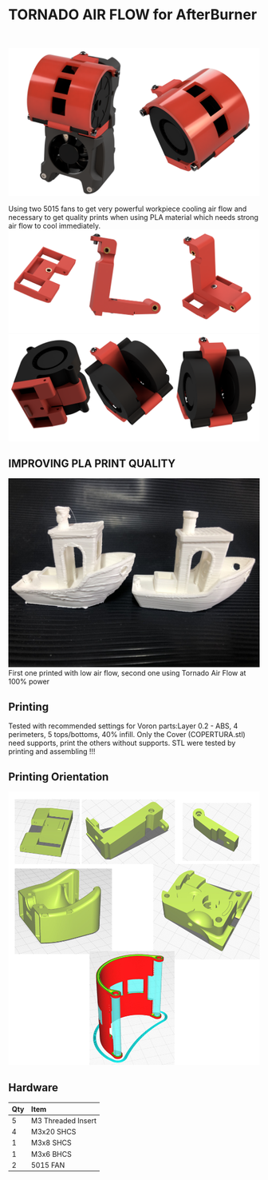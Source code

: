 <H1>TORNADO AIR FLOW for AfterBurner</H1><BR>
  
  ![one Side View](./IMAGE/sez_B.png)

  Using two 5015 fans to get very powerful workpiece cooling air flow and necessary to get quality prints when using PLA material which needs strong air flow to cool immediately.
  ![one Side View](./IMAGE/sez_A.png)
  ![one Side View](./IMAGE/sez_C.png)

  
## IMPROVING PLA PRINT QUALITY
![one Side View](compare.jpg)
First one printed with low air flow, second one using Tornado Air Flow at 100% power
  
## Printing

Tested with recommended settings for Voron parts:Layer 0.2 - ABS, 4 perimeters, 5 tops/bottoms, 40% infill.
Only the Cover (COPERTURA.stl) need supports, print the others without supports.
STL were tested by printing and assembling !!!
  
## Printing Orientation
  ![one Side View](orientation.jpg) 

  ## Hardware
  
Qty | Item
:-- | :--
5 | M3 Threaded Insert
4 | M3x20 SHCS
1 | M3x8 SHCS
1 | M3x6 BHCS
2 | 5015 FAN

